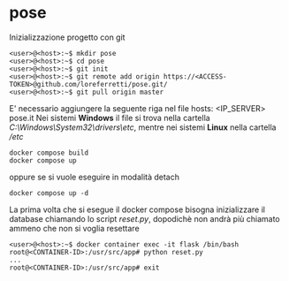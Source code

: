 # pose

Inizializzazione progetto con git
```
<user>@<host>:~$ mkdir pose
<user>@<host>:~$ cd pose
<user>@<host>:~$ git init
<user>@<host>:~$ git remote add origin https://<ACCESS-TOKEN>@github.com/loreferretti/pose.git/
<user>@<host>:~$ git pull origin master
```

E' necessario aggiungere la seguente riga nel file hosts:
<IP_SERVER> pose.it
Nei sistemi **Windows** il file si trova nella cartella *C:\Windows\System32\drivers\etc*, mentre nei sistemi **Linux** nella cartella */etc*

```
docker compose build
docker compose up
```
oppure se si vuole eseguire in modalità detach
```
docker compose up -d
```
La prima volta che si esegue il docker compose bisogna inizializzare il database chiamando lo script *reset.py*, dopodichè non andrà più chiamato
ammeno che non si voglia resettare
```
<user>@<host>:~$ docker container exec -it flask /bin/bash
root@<CONTAINER-ID>:/usr/src/app# python reset.py
...
root@<CONTAINER-ID>:/usr/src/app# exit
```